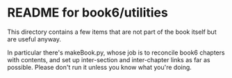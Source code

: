 # README for book6/utilities

This directory contains a few items that are not part of the book itself but are useful anyway.

In particular there's makeBook.py, whose job is to reconcile book6 chapters with contents, and set up inter-section and inter-chapter links as far as possible. Please don't run it unless you know what you're doing.